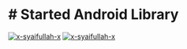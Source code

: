 # # Started Android Library

[![x-syaifullah-x](https://circleci.com/gh/x-syaifullah-x/android-started-project/tree/started-android-library.svg?style=shield)](https://circleci.com/gh/x-syaifullah-x/android-started-project/tree/started-android-library)
[![x-syaifullah-x](https://shields.io/github/workflow/status/x-syaifullah-x/android-started-project/android/started-android-library?event=push&logo=github&label=Build)](https://github.com/x-syaifullah-x/android-started-project/actions)